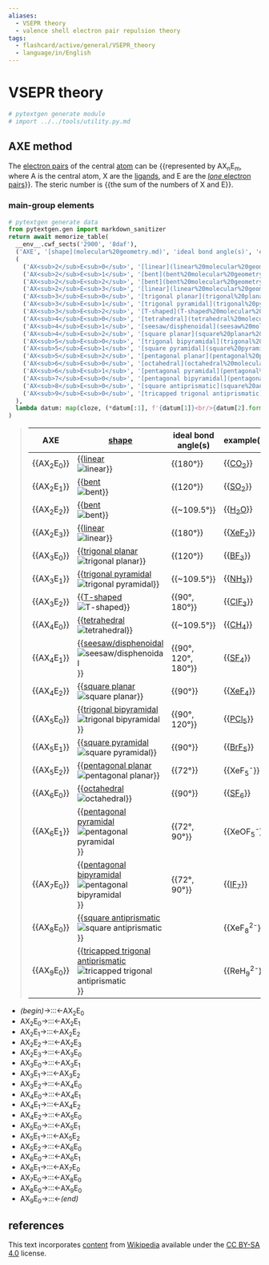 ```yaml
---
aliases:
  - VSEPR theory
  - valence shell electron pair repulsion theory
tags:
  - flashcard/active/general/VSEPR_theory
  - language/in/English
---
```


# VSEPR theory

```Python
# pytextgen generate module
# import ../../tools/utility.py.md
```

## AXE method

The [electron pairs](electron%20pair.md) of the central [atom](atom.md) can be {{represented by AX<sub>n</sub>E<sub>m</sub>, where A is the central atom, X are the [ligands](ligand.md), and E are the [_lone_ electron pairs](lone%20pair.md)}}. The steric number is {{the sum of the numbers of X and E}}. <!--SR:!2025-03-31,523,290!2026-11-29,958,330-->

### main-group elements

```Python
# pytextgen generate data
from pytextgen.gen import markdown_sanitizer
return await memorize_table(
  __env__.cwf_sects('2900', '8daf'),
  ('AXE', '[shape](molecular%20geometry.md)', 'ideal bond angle(s)', 'example(s)',),
  (
    ('AX<sub>2</sub>E<sub>0</sub>', '[linear](linear%20molecular%20geometry.md)', '![{}](../archives/Wikimedia%20Commons/AX2E0-3D-balls.png)', '180°', '[CO<sub>2</sub>](carbon%20dioxide.md)',),
    ('AX<sub>2</sub>E<sub>1</sub>', '[bent](bent%20molecular%20geometry.md)', '![{}](../archives/Wikimedia%20Commons/AX2E1-3D-balls.png)', '120°', '[SO<sub>2</sub>](sulfur%20dioxide.md)'),
    ('AX<sub>2</sub>E<sub>2</sub>', '[bent](bent%20molecular%20geometry.md)', '![{}](../archives/Wikimedia%20Commons/AX2E2-3D-balls.png)', '~109.5°', '[H<sub>2</sub>O](water.md)'),
    ('AX<sub>2</sub>E<sub>3</sub>', '[linear](linear%20molecular%20geometry.md)', '![{}](../archives/Wikimedia%20Commons/AX2E3-3D-balls.png)', '180°', '[XeF<sub>2</sub>](xenon%20difluoride.md)'),
    ('AX<sub>3</sub>E<sub>0</sub>', '[trigonal planar](trigonal%20planar%20molecular%20geometry.md)', '![{}](../archives/Wikimedia%20Commons/AX3E0-3D-balls.png)', '120°', '[BF<sub>3</sub>](boron%20trifluoride.md)'),
    ('AX<sub>3</sub>E<sub>1</sub>', '[trigonal pyramidal](trigonal%20pyramidal%20molecular%20geometry.md)', '![{}](../archives/Wikimedia%20Commons/AX3E1-3D-balls.png)', '~109.5°', '[NH<sub>3</sub>](ammonia.md)'),
    ('AX<sub>3</sub>E<sub>2</sub>', '[T-shaped](T-shaped%20molecular%20geometry.md)', '![{}](../archives/Wikimedia%20Commons/AX3E2-3D-balls.png)', '90°, 180°', '[ClF<sub>3</sub>](chlorine%20trifluoride.md)'),
    ('AX<sub>4</sub>E<sub>0</sub>', '[tetrahedral](tetrahedral%20molecular%20geometry.md)', '![{}](../archives/Wikimedia%20Commons/AX4E0-3D-balls.png)', '~109.5°', '[CH<sub>4</sub>](methane.md)'),
    ('AX<sub>4</sub>E<sub>1</sub>', '[seesaw/disphenoidal](seesaw%20molecular%20geometry.md)', '![{}](../archives/Wikimedia%20Commons/AX4E1-3D-balls.png)', '90°, 120°, 180°', '[SF<sub>4</sub>](sulfur%20tetrafluoride.md)'),
    ('AX<sub>4</sub>E<sub>2</sub>', '[square planar](square%20planar%20molecular%20geometry.md)', '![{}](../archives/Wikimedia%20Commons/AX4E2-3D-balls.png)', '90°', '[XeF<sub>4</sub>](xenon%20tetrafluoride.md)'),
    ('AX<sub>5</sub>E<sub>0</sub>', '[trigonal bipyramidal](trigonal%20bipyramidal%20molecular%20geometry.md)', '![{}](../archives/Wikimedia%20Commons/Trigonal-bipyramidal-3D-balls.png)', '90°, 120°', '[PCl<sub>5</sub>](phosphorous%20pentachloride.md)'),
    ('AX<sub>5</sub>E<sub>1</sub>', '[square pyramidal](square%20pyramidal%20molecular%20geometry.md)', '![{}](../archives/Wikimedia%20Commons/AX5E1-3D-balls.png)', '90°', '[BrF<sub>5</sub>](bromine%20pentafluoride.md)'),
    ('AX<sub>5</sub>E<sub>2</sub>', '[pentagonal planar](pentagonal%20planar%20molecular%20geometry.md)', '![{}](../archives/Wikimedia%20Commons/AX5E2-3D-balls.png)', '72°', 'XeF<sub>5</sub><sup>-</sup>'),
    ('AX<sub>6</sub>E<sub>0</sub>', '[octahedral](octahedral%20molecular%20geometry.md)', '![{}](../archives/Wikimedia%20Commons/AX6E0-3D-balls.png)', '90°', '[SF<sub>6</sub>](sulfur%20hexafluoride.md)'),
    ('AX<sub>6</sub>E<sub>1</sub>', '[pentagonal pyramidal](pentagonal%20pyramidal%20molecular%20geometry.md)', '![{}](../archives/Wikimedia%20Commons/AX6E1-3D-balls.png)', '72°, 90°', 'XeOF<sub>5</sub><sup>-</sup>'),
    ('AX<sub>7</sub>E<sub>0</sub>', '[pentagonal bipyramidal](pentagonal%20bipyramidal%20molecular%20geometry.md)', '![{}](../archives/Wikimedia%20Commons/AX7E0-3D-balls.png)', '72°, 90°', '[IF<sub>7</sub>](iodine%20heptafluoride.md)'),
    ('AX<sub>8</sub>E<sub>0</sub>', '[square antiprismatic](square%20antiprismatic%20molecular%20geometry.md)', '![{}](../archives/Wikimedia%20Commons/AX8E0-3D-balls.png)', '', 'XeF<sub>8</sub><sup>2-</sup>'),
    ('AX<sub>9</sub>E<sub>0</sub>', '[tricapped trigonal antiprismatic](tricapped%20trigonal%20antiprismatic%20molecular%20geometry.md)', '![{}](../archives/Wikimedia%20Commons/AX9E0-3D-balls.png)', '', 'ReH<sub>9</sub><sup>2-</sup>'),
  ),
  lambda datum: map(cloze, (*datum[:1], f'{datum[1]}<br/>{datum[2].format(markdown_sanitizer(datum[1]))}', *datum[3:],)),
)
```

<!--pytextgen generate section="2900"--><!-- The following content is generated at 2023-03-26T17:23:22.932532+08:00. Any edits will be overridden! -->

> | AXE | [shape](molecular%20geometry.md) | ideal bond angle(s) | example(s) |
> |-|-|-|-|
> | {{AX<sub>2</sub>E<sub>0</sub>}} | {{[linear](linear%20molecular%20geometry.md)<br/>![linear](../archives/Wikimedia%20Commons/AX2E0-3D-balls.png)}} | {{180°}} | {{[CO<sub>2</sub>](carbon%20dioxide.md)}} |
> | {{AX<sub>2</sub>E<sub>1</sub>}} | {{[bent](bent%20molecular%20geometry.md)<br/>![bent](../archives/Wikimedia%20Commons/AX2E1-3D-balls.png)}} | {{120°}} | {{[SO<sub>2</sub>](sulfur%20dioxide.md)}} |
> | {{AX<sub>2</sub>E<sub>2</sub>}} | {{[bent](bent%20molecular%20geometry.md)<br/>![bent](../archives/Wikimedia%20Commons/AX2E2-3D-balls.png)}} | {{~109.5°}} | {{[H<sub>2</sub>O](water.md)}} |
> | {{AX<sub>2</sub>E<sub>3</sub>}} | {{[linear](linear%20molecular%20geometry.md)<br/>![linear](../archives/Wikimedia%20Commons/AX2E3-3D-balls.png)}} | {{180°}} | {{[XeF<sub>2</sub>](xenon%20difluoride.md)}} |
> | {{AX<sub>3</sub>E<sub>0</sub>}} | {{[trigonal planar](trigonal%20planar%20molecular%20geometry.md)<br/>![trigonal planar](../archives/Wikimedia%20Commons/AX3E0-3D-balls.png)}} | {{120°}} | {{[BF<sub>3</sub>](boron%20trifluoride.md)}} |
> | {{AX<sub>3</sub>E<sub>1</sub>}} | {{[trigonal pyramidal](trigonal%20pyramidal%20molecular%20geometry.md)<br/>![trigonal pyramidal](../archives/Wikimedia%20Commons/AX3E1-3D-balls.png)}} | {{~109.5°}} | {{[NH<sub>3</sub>](ammonia.md)}} |
> | {{AX<sub>3</sub>E<sub>2</sub>}} | {{[T-shaped](T-shaped%20molecular%20geometry.md)<br/>![T-shaped](../archives/Wikimedia%20Commons/AX3E2-3D-balls.png)}} | {{90°, 180°}} | {{[ClF<sub>3</sub>](chlorine%20trifluoride.md)}} |
> | {{AX<sub>4</sub>E<sub>0</sub>}} | {{[tetrahedral](tetrahedral%20molecular%20geometry.md)<br/>![tetrahedral](../archives/Wikimedia%20Commons/AX4E0-3D-balls.png)}} | {{~109.5°}} | {{[CH<sub>4</sub>](methane.md)}} |
> | {{AX<sub>4</sub>E<sub>1</sub>}} | {{[seesaw/disphenoidal](seesaw%20molecular%20geometry.md)<br/>![seesaw/disphenoidal](../archives/Wikimedia%20Commons/AX4E1-3D-balls.png)}} | {{90°, 120°, 180°}} | {{[SF<sub>4</sub>](sulfur%20tetrafluoride.md)}} |
> | {{AX<sub>4</sub>E<sub>2</sub>}} | {{[square planar](square%20planar%20molecular%20geometry.md)<br/>![square planar](../archives/Wikimedia%20Commons/AX4E2-3D-balls.png)}} | {{90°}} | {{[XeF<sub>4</sub>](xenon%20tetrafluoride.md)}} |
> | {{AX<sub>5</sub>E<sub>0</sub>}} | {{[trigonal bipyramidal](trigonal%20bipyramidal%20molecular%20geometry.md)<br/>![trigonal bipyramidal](../archives/Wikimedia%20Commons/Trigonal-bipyramidal-3D-balls.png)}} | {{90°, 120°}} | {{[PCl<sub>5</sub>](phosphorous%20pentachloride.md)}} |
> | {{AX<sub>5</sub>E<sub>1</sub>}} | {{[square pyramidal](square%20pyramidal%20molecular%20geometry.md)<br/>![square pyramidal](../archives/Wikimedia%20Commons/AX5E1-3D-balls.png)}} | {{90°}} | {{[BrF<sub>5</sub>](bromine%20pentafluoride.md)}} |
> | {{AX<sub>5</sub>E<sub>2</sub>}} | {{[pentagonal planar](pentagonal%20planar%20molecular%20geometry.md)<br/>![pentagonal planar](../archives/Wikimedia%20Commons/AX5E2-3D-balls.png)}} | {{72°}} | {{XeF<sub>5</sub><sup>-</sup>}} |
> | {{AX<sub>6</sub>E<sub>0</sub>}} | {{[octahedral](octahedral%20molecular%20geometry.md)<br/>![octahedral](../archives/Wikimedia%20Commons/AX6E0-3D-balls.png)}} | {{90°}} | {{[SF<sub>6</sub>](sulfur%20hexafluoride.md)}} |
> | {{AX<sub>6</sub>E<sub>1</sub>}} | {{[pentagonal pyramidal](pentagonal%20pyramidal%20molecular%20geometry.md)<br/>![pentagonal pyramidal](../archives/Wikimedia%20Commons/AX6E1-3D-balls.png)}} | {{72°, 90°}} | {{XeOF<sub>5</sub><sup>-</sup>}} |
> | {{AX<sub>7</sub>E<sub>0</sub>}} | {{[pentagonal bipyramidal](pentagonal%20bipyramidal%20molecular%20geometry.md)<br/>![pentagonal bipyramidal](../archives/Wikimedia%20Commons/AX7E0-3D-balls.png)}} | {{72°, 90°}} | {{[IF<sub>7</sub>](iodine%20heptafluoride.md)}} |
> | {{AX<sub>8</sub>E<sub>0</sub>}} | {{[square antiprismatic](square%20antiprismatic%20molecular%20geometry.md)<br/>![square antiprismatic](../archives/Wikimedia%20Commons/AX8E0-3D-balls.png)}} |  | {{XeF<sub>8</sub><sup>2-</sup>}} |
> | {{AX<sub>9</sub>E<sub>0</sub>}} | {{[tricapped trigonal antiprismatic](tricapped%20trigonal%20antiprismatic%20molecular%20geometry.md)<br/>![tricapped trigonal antiprismatic](../archives/Wikimedia%20Commons/AX9E0-3D-balls.png)}} |  | {{ReH<sub>9</sub><sup>2-</sup>}} | <!--SR:!2026-09-06,973,350!2028-02-14,1384,350!2026-11-02,1014,350!2027-06-28,1205,350!2027-08-23,1246,350!2027-04-16,1145,350!2025-10-16,707,330!2025-08-12,491,230!2028-03-24,1416,350!2026-04-04,827,330!2025-12-31,544,330!2024-10-01,151,310!2026-11-06,1018,350!2025-11-01,598,270!2027-11-02,1303,350!2025-04-28,434,230!2027-04-24,1064,330!2025-01-25,454,310!2027-06-29,1205,350!2025-06-17,560,310!2026-11-11,1023,350!2027-04-16,1146,350!2025-08-12,579,290!2025-03-05,211,210!2028-06-24,1487,350!2025-10-04,694,330!2026-03-30,823,330!2024-09-06,19,150!2026-08-07,877,330!2027-12-20,1229,330!2027-03-14,1035,330!2025-04-16,551,310!2026-11-30,959,330!2024-12-01,109,190!2024-11-11,431,310!2024-09-24,26,130!2026-10-03,916,330!2027-11-30,1186,310!2027-08-05,1231,350!2026-03-29,768,290!2028-02-21,1390,350!2026-03-02,810,330!2026-09-11,900,330!2026-08-09,805,290!2027-07-10,1214,350!2026-06-23,832,290!2027-07-02,1208,350!2024-09-07,4,130!2027-06-16,1195,350!2025-01-13,431,290!2027-09-08,1259,350!2024-09-05,19,130!2027-04-09,1139,350!2026-05-04,861,330!2027-11-08,1309,350!2025-04-23,523,310!2027-01-23,1082,350!2024-12-08,458,310!2027-09-04,1255,350!2026-04-24,697,250!2027-01-28,1086,350!2026-02-21,755,330!2028-03-08,1402,350!2024-09-15,23,150!2027-10-23,1296,350!2025-10-04,632,290!2024-09-21,19,130!2027-04-28,1155,350!2024-09-08,108,170!2026-08-14,782,270-->

<!--/pytextgen-->

<!--pytextgen generate section="8daf"--><!-- The following content is generated at 2024-01-04T20:17:52.751605+08:00. Any edits will be overridden! -->

- _(begin)_→:::←AX<sub>2</sub>E<sub>0</sub> <!--SR:!2026-10-07,920,330!2028-03-22,1415,350-->
- AX<sub>2</sub>E<sub>0</sub>→:::←AX<sub>2</sub>E<sub>1</sub> <!--SR:!2027-04-20,1148,350!2028-03-31,1422,350-->
- AX<sub>2</sub>E<sub>1</sub>→:::←AX<sub>2</sub>E<sub>2</sub> <!--SR:!2027-10-11,1286,350!2027-06-23,1200,350-->
- AX<sub>2</sub>E<sub>2</sub>→:::←AX<sub>2</sub>E<sub>3</sub> <!--SR:!2026-09-08,897,330!2027-07-09,1213,350-->
- AX<sub>2</sub>E<sub>3</sub>→:::←AX<sub>3</sub>E<sub>0</sub> <!--SR:!2027-01-22,1082,350!2025-10-10,541,290-->
- AX<sub>3</sub>E<sub>0</sub>→:::←AX<sub>3</sub>E<sub>1</sub> <!--SR:!2027-04-17,1146,350!2027-10-06,1281,350-->
- AX<sub>3</sub>E<sub>1</sub>→:::←AX<sub>3</sub>E<sub>2</sub> <!--SR:!2027-11-07,1308,350!2028-06-06,1472,350-->
- AX<sub>3</sub>E<sub>2</sub>→:::←AX<sub>4</sub>E<sub>0</sub> <!--SR:!2024-09-30,121,230!2024-12-26,301,310-->
- AX<sub>4</sub>E<sub>0</sub>→:::←AX<sub>4</sub>E<sub>1</sub> <!--SR:!2028-02-29,1396,350!2028-06-15,1480,350-->
- AX<sub>4</sub>E<sub>1</sub>→:::←AX<sub>4</sub>E<sub>2</sub> <!--SR:!2028-03-11,1405,350!2028-01-18,1361,350-->
- AX<sub>4</sub>E<sub>2</sub>→:::←AX<sub>5</sub>E<sub>0</sub> <!--SR:!2026-02-06,745,330!2026-12-29,979,330-->
- AX<sub>5</sub>E<sub>0</sub>→:::←AX<sub>5</sub>E<sub>1</sub> <!--SR:!2027-07-16,1220,350!2027-09-28,1276,350-->
- AX<sub>5</sub>E<sub>1</sub>→:::←AX<sub>5</sub>E<sub>2</sub> <!--SR:!2028-06-23,1487,350!2027-10-14,1288,350-->
- AX<sub>5</sub>E<sub>2</sub>→:::←AX<sub>6</sub>E<sub>0</sub> <!--SR:!2026-12-06,965,330!2025-12-20,540,330-->
- AX<sub>6</sub>E<sub>0</sub>→:::←AX<sub>6</sub>E<sub>1</sub> <!--SR:!2028-07-29,1430,310!2027-12-29,1345,350-->
- AX<sub>6</sub>E<sub>1</sub>→:::←AX<sub>7</sub>E<sub>0</sub> <!--SR:!2025-09-18,625,310!2026-12-07,938,290-->
- AX<sub>7</sub>E<sub>0</sub>→:::←AX<sub>8</sub>E<sub>0</sub> <!--SR:!2028-05-25,1462,350!2025-06-23,384,290-->
- AX<sub>8</sub>E<sub>0</sub>→:::←AX<sub>9</sub>E<sub>0</sub> <!--SR:!2027-04-06,1137,350!2026-09-19,907,330-->
- AX<sub>9</sub>E<sub>0</sub>→:::←_(end)_ <!--SR:!2028-01-09,1354,350!2026-11-21,1032,350-->

<!--/pytextgen-->

## references

This text incorporates [content](https://en.wikipedia.org/wiki/VSEPR_theory) from [Wikipedia](Wikipedia.md) available under the [CC BY-SA 4.0](https://creativecommons.org/licenses/by-sa/4.0/) license.
